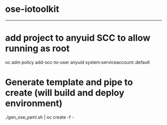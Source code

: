 # ose-iotoolkit
----
# add project to anyuid SCC to allow running as root
oc adm policy add-scc-to-user anyuid system:serviceaccount:<project>:default
# Generate template and pipe to create (will build and deploy environment)
./gen_ose_yaml.sh | oc create -f -
